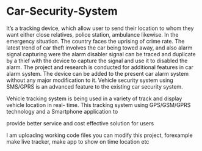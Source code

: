 # Car-Security-System

It’s a tracking device, which allow user to send their location to whom they want either close
relatives, police station, ambulance likewise. In the emergency situation.
The country faces the uprising of crime rate. The latest trend of car theft involves the car being
towed away, and also alarm signal capturing were the alarm disabler signal can be traced and
duplicate by a thief with the device to capture the signal and use it to disabled the alarm. The
project and research is conducted for additional features in car alarm system. The device can be
added to the present car alarm system without any major modification to it. Vehicle security system
using SMS/GPRS is an advanced feature to the existing car security system.

Vehicle tracking system is being used in a variety of track and display vehicle location in real-
time. This tracking system using GPS/GSM/GPRS technology and a Smartphone application to

provide better service and cost effective solution for users

I am uploading working code files
you can modify this project, forexample make live tracker, make app to show on time location etc
